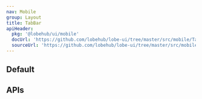 ```yaml
---
nav: Mobile
group: Layout
title: TabBar
apiHeader:
  pkg: '@lobehub/ui/mobile'
  docUrl: 'https://github.com/lobehub/lobe-ui/tree/master/src/mobile/TabBar/index.md'
  sourceUrl: 'https://github.com/lobehub/lobe-ui/tree/master/src/mobile/TabBar/index.tsx'
---
```


## Default

<code src="./demos/index.tsx" nopadding></code>

## APIs

<API></API>
